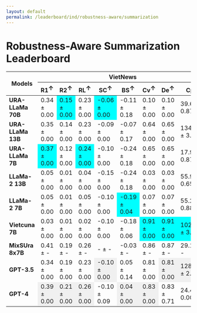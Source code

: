 ```yaml
---
layout: default
permalink: /leaderboard/ind/robustness-aware/summarization
---
```

# Robustness-Aware Summarization Leaderboard

<table class="table table-bordered table-sm w-100 dtHorizontalTable" cellspacing="0">
    <thead>
        <tr>
            <th rowspan="2" class="text-center align-middle"><b>Models</b></th>
            <th colspan="8" class="text-center"><b>VietNews</b></th>
            <th colspan="8" class="text-center"><b>WikiLingua</b></th>
        </tr>
        <tr>
            <th class="text-center"><b>R1<span style="vertical-align: super;">↑</span></b></th>
            <th class="text-center"><b>R2<span style="vertical-align: super;">↑</span></b></th>
            <th class="text-center"><b>RL<span style="vertical-align: super;">↑</span></b></th>
            <th class="text-center"><b>SC<span style="vertical-align: super;">↑</span></b></th>
            <th class="text-center"><b>BS<span style="vertical-align: super;">↑</span></b></th>
            <th class="text-center"><b>Cv<span style="vertical-align: super;">↑</span></b></th>
            <th class="text-center"><b>De<span style="vertical-align: super;">↑</span></b></th>
            <th class="text-center"><b>Cp<span style="vertical-align: super;">↑</span></b></th>
            <th class="text-center"><b>R1<span style="vertical-align: super;">↑</span></b></th>
            <th class="text-center"><b>R2<span style="vertical-align: super;">↑</span></b></th>
            <th class="text-center"><b>RL<span style="vertical-align: super;">↑</span></b></th>
            <th class="text-center"><b>SC<span style="vertical-align: super;">↑</span></b></th>
            <th class="text-center"><b>BS<span style="vertical-align: super;">↑</span></b></th>
            <th class="text-center"><b>Cv<span style="vertical-align: super;">↑</span></b></th>
            <th class="text-center"><b>De<span style="vertical-align: super;">↑</span></b></th>
            <th class="text-center"><b>Cp<span style="vertical-align: super;">↑</span></b></th>
        </tr>
    </thead>
    <tbody>
        <tr>
            <td class="text-center"><b>URA-LLaMa 70B</b></td>
            <td class="text-center">0.34 ± 0.00</td>
            <td class="text-center" style="background-color: cyan;">0.15 ± 0.00</td>
            <td class="text-center">0.23 ± 0.00</td>
            <td class="text-center" style="background-color: cyan;">-0.06 ± 0.00</td>
            <td class="text-center">-0.11 ± 0.18</td>
            <td class="text-center">0.10 ± 0.00</td>
            <td class="text-center">0.10 ± 0.00</td>
            <td class="text-center">39.63 ± 0.87</td>
            <td class="text-center">0.28 ± 0.00</td>
            <td class="text-center">0.11 ± 0.00</td>
            <td class="text-center">0.19 ± 0.00</td>
            <td class="text-center" style="background-color: cyan;">-0.16 ± 0.00</td>
            <td class="text-center">0.25 ± 0.23</td>
            <td class="text-center">0.50 ± 0.01</td>
            <td class="text-center">0.50 ± 0.01</td>
            <td class="text-center">167.42 ± 7.09</td>
        </tr>
        <tr>
            <td class="text-center"><b>URA-LLaMa 13B</b></td>
            <td class="text-center">0.35 ± 0.00</td>
            <td class="text-center">0.14 ± 0.00</td>
            <td class="text-center">0.23 ± 0.00</td>
            <td class="text-center">-0.09 ± 0.00</td>
            <td class="text-center">-0.07 ± 0.17</td>
            <td class="text-center">0.64 ± 0.00</td>
            <td class="text-center">0.65 ± 0.00</td>
            <td class="text-center">134.65 ± 3.76</td>
            <td class="text-center">0.20 ± 0.00</td>
            <td class="text-center">0.07 ± 0.00</td>
            <td class="text-center">0.13 ± 0.00</td>
            <td class="text-center">-0.17 ± 0.00</td>
            <td class="text-center">0.20 ± 0.11</td>
            <td class="text-center">0.38 ± 0.00</td>
            <td class="text-center">0.38 ± 0.00</td>
            <td class="text-center">103.69 ± 3.33</td>
        </tr>
        <tr>
            <td class="text-center"><b>URA-LLaMa 7B</b></td>
            <td class="text-center" style="background-color: cyan;">0.37 ± 0.00</td>
            <td class="text-center">0.12 ± 0.00</td>
            <td class="text-center" style="background-color: cyan;">0.24 ± 0.00</td>
            <td class="text-center">-0.10 ± 0.00</td>
            <td class="text-center">-0.24 ± 0.18</td>
            <td class="text-center">0.65 ± 0.00</td>
            <td class="text-center">0.65 ± 0.00</td>
            <td class="text-center">17.92 ± 0.87</td>
            <td class="text-center" style="background-color: cyan;">0.37 ± 0.00</td>
            <td class="text-center" style="background-color: cyan;">0.12 ± 0.00</td>
            <td class="text-center" style="background-color: cyan;">0.24 ± 0.00</td>
            <td class="text-center">-0.17 ± 0.00</td>
            <td class="text-center">0.11 ± 0.18</td>
            <td class="text-center">0.65 ± 0.00</td>
            <td class="text-center">0.65 ± 0.00</td>
            <td class="text-center">20.49 ± 0.95</td>
        </tr>
        <tr>
            <td class="text-center"><b>LLaMa-2 13B</b></td>
            <td class="text-center">0.05 ± 0.00</td>
            <td class="text-center">0.01 ± 0.00</td>
            <td class="text-center">0.04 ± 0.00</td>
            <td class="text-center">-0.15 ± 0.00</td>
            <td class="text-center">-0.24 ± 0.18</td>
            <td class="text-center">0.03 ± 0.00</td>
            <td class="text-center">0.03 ± 0.00</td>
            <td class="text-center">55.91 ± 0.65</td>
            <td class="text-center">0.04 ± 0.00</td>
            <td class="text-center">0.00 ± 0.00</td>
            <td class="text-center">0.03 ± 0.00</td>
            <td class="text-center">-0.17 ± 0.00</td>
            <td class="text-center">0.09 ± 0.00</td>
            <td class="text-center">0.05 ± 0.00</td>
            <td class="text-center">0.05 ± 0.00</td>
            <td class="text-center">66.85 ± 6.72</td>
        </tr>
        <tr>
            <td class="text-center"><b>LLaMa-2 7B</b></td>
            <td class="text-center">0.05 ± 0.00</td>
            <td class="text-center">0.01 ± 0.00</td>
            <td class="text-center">0.05 ± 0.00</td>
            <td class="text-center">-0.10 ± 0.00</td>
            <td class="text-center" style="background-color: cyan;">-0.19 ± 0.04</td>
            <td class="text-center">0.07 ± 0.00</td>
            <td class="text-center">0.07 ± 0.00</td>
            <td class="text-center">55.29 ± 0.88</td>
            <td class="text-center">0.04 ± 0.00</td>
            <td class="text-center">0.00 ± 0.00</td>
            <td class="text-center">0.04 ± 0.00</td>
            <td class="text-center">-0.17 ± 0.00</td>
            <td class="text-center" style="background-color: cyan;">0.15 ± 0.00</td>
            <td class="text-center">0.06 ± 0.00</td>
            <td class="text-center">0.06 ± 0.00</td>
            <td class="text-center">58.32 ± 3.32</td>
        </tr>
        <tr>
            <td class="text-center"><b>Vietcuna 7B</b></td>
            <td class="text-center">0.03 ± 0.00</td>
            <td class="text-center">0.01 ± 0.00</td>
            <td class="text-center">0.02 ± 0.00</td>
            <td class="text-center">-0.10 ± 0.00</td>
            <td class="text-center">-0.18 ± 0.06</td>
            <td class="text-center" style="background-color: cyan;">0.91 ± 0.00</td>
            <td class="text-center" style="background-color: cyan;">0.91 ± 0.00</td>
            <td class="text-center" style="background-color: cyan;">1026.61 ± 3.86</td>
            <td class="text-center">0.08 ± 0.00</td>
            <td class="text-center">0.02 ± 0.00</td>
            <td class="text-center">0.05 ± 0.00</td>
            <td class="text-center">-0.17 ± 0.00</td>
            <td class="text-center">-0.19 ± 0.05</td>
            <td class="text-center" style="background-color: cyan;">0.78 ± 0.00</td>
            <td class="text-center" style="background-color: cyan;">0.78 ± 0.00</td>
            <td class="text-center" style="background-color: cyan;">505.45 ± 8.64</td>
        </tr>
        <tr>
            <td class="text-center"><b>MixSUra 8x7B</b></td>
            <td class="text-center">0.41 ± -</td>
            <td class="text-center">0.19 ± -</td>
            <td class="text-center">0.26 ± -</td>
            <td class="text-center">- ± -</td>
            <td class="text-center">-0.03 ± -</td>
            <td class="text-center">0.86 ± -</td>
            <td class="text-center">0.87 ± -</td>
            <td class="text-center">29.15 ± -</td>
            <td class="text-center">0.46 ± -</td>
            <td class="text-center">0.21 ± -</td>
            <td class="text-center">0.28 ± -</td>
            <td class="text-center">- ± -</td>
            <td class="text-center">0.26 ± -</td>
            <td class="text-center">0.88 ± -</td>
            <td class="text-center">0.98 ± -</td>
            <td class="text-center">19.10 ± -</td>
        </tr>
        <tr>
            <td class="text-center"><b>GPT-3.5</b></td>
            <td class="text-center">0.34 ± 0.00</td>
            <td class="text-center">0.19 ± 0.00</td>
            <td class="text-center">0.23 ± 0.00</td>
            <td class="text-center" style="background-color: #f0f0f0;">-0.10 ± 0.00</td>
            <td class="text-center">0.05 ± 0.14</td>
            <td class="text-center">0.81 ± 0.00</td>
            <td class="text-center" style="background-color: #f0f0f0;">0.81 ± 0.00</td>
            <td class="text-center" style="background-color: #f0f0f0;">128.44 ± 2.94</td>
            <td class="text-center">0.39 ± 0.00</td>
            <td class="text-center">0.19 ± 0.00</td>
            <td class="text-center">0.25 ± 0.00</td>
            <td class="text-center" style="background-color: #f0f0f0;">-0.17 ± 0.00</td>
            <td class="text-center">0.28 ± 0.11</td>
            <td class="text-center" style="background-color: #f0f0f0;">0.82 ± 0.00</td>
            <td class="text-center" style="background-color: #f0f0f0;">0.82 ± 0.00</td>
            <td class="text-center" style="background-color: #f0f0f0;">200.90 ± 7.40</td>
        </tr>
        <tr>
            <td class="text-center"><b>GPT-4</b></td>
            <td class="text-center" style="background-color: #f0f0f0;">0.39 ± 0.00</td>
            <td class="text-center" style="background-color: #f0f0f0;">0.21 ± 0.00</td>
            <td class="text-center" style="background-color: #f0f0f0;">0.26 ± 0.00</td>
            <td class="text-center">-0.10 ± 0.09</td>
            <td class="text-center" style="background-color: #f0f0f0;">0.04 ± 0.00</td>
            <td class="text-center" style="background-color: #f0f0f0;">0.83 ± 0.00</td>
            <td class="text-center">0.83 ± 0.71</td>
            <td class="text-center">24.48 ± 0.00</td>
            <td class="text-center" style="background-color: #f0f0f0;">0.45 ± 0.00</td>
            <td class="text-center" style="background-color: #f0f0f0;">0.20 ± 0.00</td>
            <td class="text-center" style="background-color: #f0f0f0;">0.27 ± 0.00</td>
            <td class="text-center" style="background-color: #f0f0f0;">-0.17 ± 0.00</td>
            <td class="text-center" style="background-color: #f0f0f0;">0.28 ± 0.00</td>
            <td class="text-center">0.80 ± 0.03</td>
            <td class="text-center">0.81 ± 0.00</td>
            <td class="text-center">20.40 ± 1.59</td>
        </tr>
    </tbody>
</table>
